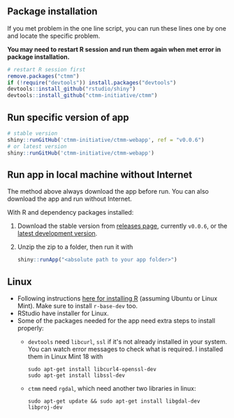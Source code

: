 ## Package installation

If you met problem in the one line script, you can run these lines one by one and locate the specific problem.

**You may need to restart R session and run them again when met error in package installation.**

```r
# restart R session first
remove.packages("ctmm")
if (!require("devtools")) install.packages("devtools")
devtools::install_github("rstudio/shiny")
devtools::install_github("ctmm-initiative/ctmm")
```

## Run specific version of app

```r
# stable version
shiny::runGitHub('ctmm-initiative/ctmm-webapp', ref = "v0.0.6")
# or latest version
shiny::runGitHub('ctmm-initiative/ctmm-webapp')
```

## Run app in local machine without Internet

The method above always download the app before run. You can also download the app and run without Internet. 

With R and dependency packages installed:

1. Download the stable version from [releases page](https://github.com/ctmm-initiative/ctmm-webapp/releases), currently `v0.0.6`, or the [latest development version](https://github.com/ctmm-initiative/ctmm-webapp/archive/master.zip).

2. Unzip the zip to a folder, then run it with

    ```r
    shiny::runApp("<absolute path to your app folder>")
    ```

## Linux
- Following instructions [here for installing R](https://cloud.r-project.org/bin/linux/ubuntu/) (assuming Ubuntu or Linux Mint). Make sure to install `r-base-dev` too.
- RStudio have installer for Linux.
- Some of the packages needed for the app need extra steps to install properly:
  + `devtools` need `libcurl`, `ssl` if it's not already installed in your system. You can watch error messages to check what is required. I installed them in Linux Mint 18 with
  
        sudo apt-get install libcurl4-openssl-dev
        sudo apt-get install libssl-dev
  
  + `ctmm` need `rgdal`, which need another two libraries in linux:
  
        sudo apt-get update && sudo apt-get install libgdal-dev libproj-dev
  
